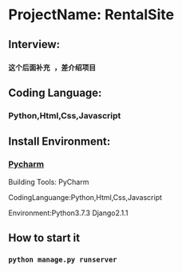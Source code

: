 # ProjectName: RentalSite

## Interview:

### ``` 这个后面补充 ，差介绍项目 ```

## Coding Language:
### Python,Html,Css,Javascript

## Install Environment:

### [Pycharm](https://www.jetbrains.com/pycharm/)

Building Tools: PyCharm

CodingLanguange:Python,Html,Css,Javascript

Environment:Python3.7.3 Django2.1.1

## How to start it

### ```python manage.py runserver ```


